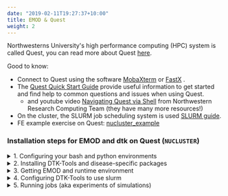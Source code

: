 ```yaml
---
date: "2019-02-11T19:27:37+10:00"
title: EMOD & Quest
weight: 2
---
```


<!--more-->

Northwesterns University's high performance computing (HPC) system is called Quest, you can read more about Quest [here](https://www.it.northwestern.edu/research/user-services/quest/overview.html).

Good to know:
- Connect to Quest using the software [MobaXterm](https://mobaxterm.mobatek.net/) or [FastX](https://www.starnet.com/fastx/) .
- The  [Quest Quick Start Guide](https://kb.northwestern.edu/page.php?id=70706) provide useful information to get started and find help to common questions and issues when using Quest.
  - and youtube video [Navigating Quest via Shell](https://www.youtube.com/watch?v=cLn_1BzRxCM)  from Northwestern Research Computing Team (they have many more resources!)
- On the cluster, the SLURM job scheduling system is used [SLURM guide](https://slurm.schedmd.com/faq.html).
- FE example exercise on Quest: [nucluster_example](https://github.com/numalariamodeling/faculty-enrich-2022-examples/tree/main/nucluster_example)

### Installation steps for EMOD and dtk on Quest (`NUCLUSTER`)

<details><summary>1. Configuring your bash and python environments</summary>
<p>
  
  You will need access to `python 3.6` (and virtualenv), `git`, and `singularity`.
These are available in via the module command.

For convenience, it is recommended to modify your `.bashrc` file to always load your modules when you open a new bash shell (e.g. connect via PuTTY). Please set your .bashrc file to contain at a minimum the following with your favorite file editor:
Edit file: `~/.bashrc`
Paste in (the final file should contain exactly this):

` .bashrc`

Source global definitions

    if [ -f /etc/bashrc]; then
            . /etc/bashrc
    fi

Uncomment the following line if you don't like systemctl's auto-paging feature:
`export SYSTEMD_PAGER=`

User specific aliases and functions

    module load singularity/latest
    module load git/2.8.2
    module load python/anaconda3.6
    
    export LD_LIBRARY_PATH=$LD_LIBRARY_PATH:$HOME/lib
    
    source ~/environments/dtk-tools-p36/bin/activate


Now run:

    source ~/.bashrc
    rsync /software/anaconda3.6/pkgs/python-3.6.6-h5001a0f_3/lib/libpython3.6m.so.1.0 ~/lib/

You now have `python 3.6` and `git` ready for use. 
You may notice an error about `~/environments/dtk-tools-p36/bin/activate` not existing. 
This is fine and expected; we will be setting it up next.

You will need to create a virtual python environment for the purpose of holding all the python packages DTK-Tools depends on.
To do this, we will need to install the python virtualenv package, use it, and activate our new environment (which will be nearly blank to start).

Run (one at a time):

    pip install --user virtualenv
    ~/.local/bin/virtualenv ~/environments/dtk-tools-p36
    source ~/environments/dtk-tools-p36/bin/activate
    
All of your python work (e.g. installing packages, sourcing packages) will use the environment `dtk-tools-p36`  because of the final source command above. Because your `~/.bashrc` file is activating your virtual environment, it will be active every time you log in from now on (if wanted, otherwise disable)
  
</p>
</details>

<details><summary>2. Installing DTK-Tools and disease-specific packages</summary>
<p>
DTK-Tools and disease specific packages can be installed via git. Run the following red commands, one after another in your terminal to install DTK-Tools:
    
    cd ~
    git clone https://github.com/InstituteforDiseaseModeling/dtk-tools.git dtk-tools-p36
    cd dtk-tools-p36
    python setup_manual.py

You can quickly verify that installation went ok by running (and checking for obvious errors printed to screen):
`dtk -h`

Now install the malaria-specific packages, one command at a time:

    cd ~
    git clone https://github.com/InstituteforDiseaseModeling/dtk-tools-malaria.git
    cd dtk-tools-malaria
    python setup.py develop
    cd ~
    git clone https://github.com/InstituteforDiseaseModeling/malaria-toolbox.git
    cd malaria-toolbox
    python setup.py develop
  
</p>
</details>  

<details><summary>3. Getting EMOD and runtime environment</summary>
<p>
- EMOD executable (`Eradication`) file for unix is shared via Box [here](https://northwestern.box.com/s/tgzx4celqvpz2x5p2casfp3h6dwx4wn6).



Edit `exe_path` in `simtools.ini` (see step 4 for more details on the `simtools.ini`)
Path to the model executable

    exe_path = /projects/p30781/bin/Eradication

Or if preferring a copy in home dir
Run in terminal

    cd ~ 
    mkdir bin
    cp  /projects/p30781/bin/Eradication   /home/<username>/bin/Eradication

Edit `exe_path` in `simtools.ini` (see step 4 for more details on the `simtools.ini`)
Path to the model executable

    exe_path = /projects/<username>/bin/Eradication

  
</p>
</details>  

<details><summary>4. Configuring DTK-Tools to use slurm</summary>
<p>
  
DTK-Tools makes use of a separate `simtools.ini` block type called `NUCLUSTER` in order to work with slurm in linux. The typical configurations in a CLUSTER-type block are a mix of traditional DTK-Tools configurations identifying important files and slurm-specific options. These slurm options are passed into the run script that will be submitted with the sbatch command. A simtools.ini file should go in the directory you plan to use as your working directory (where you will run commands from). It is highly suggested to use full paths in simtools.ini to avoid some pathing bugs in DTK-Tools (sigh). Here is an example for user jlg1657 on Quest. 

    [NUCLUSTER]
    type = CLUSTER
    # Path where the experiment/simulation outputs will be stored
    sim_root = /home/jlg1657/experiments
    
    # Path for the model to find the input files
    input_root = /home/jlg1657/dtk-tools-malaria/examples/simple_1node_drug_interventions/inputs
    
    # Path where a 'reporter_plugins' folder containing the needed DLLs
    base_collection_id =
    
    # Path to the model executable
    exe_path = /home/jlg1657/bin/Eradication
    
    # singularity command to load the execution environment and run the executable
    singularity_command = singularity exec -B {working_directory}:/data -B {exe_root}:/exec --pwd /data/$current_folder ~/images/centos_dtk-build.sif /exec/{exe_name}
    
    # Directory containing dtk_post_process.py, if needed
    python_path =
    
    # Resources request
    nodes = 1
    cpu_per_task = 1
    memory_per_cpu = 8192 # MB of memory
    
    # Which email to send the notifications to
    notification_email = jgerardin@northwestern.edu
    
    # Partition to use
    #partition = short
    partition = b1139


Limit time on this job hrs:min:sec

    time_limit = 04:00:00

Must be set at NU. Jobs will run with the specified account in slurm

    account = p30781

  
</p>
</details>  

<details><summary>5. Running jobs (aka experiments of simulations)</summary>
<p>
  
  
From this point, you should already have a working EMOD runtime image and binary, DTK-Tools installed and working, and an appropriate simtools.ini file (and block) for your slurm cluster. This section assumes as much and follows an example using the included simple_1node_drug_interventions in the dtk-tools-malaria python package.
Run:

    cd ~/dtk-tools-malaria/examples/simple_1node_drug_interventions/

- Edit file: `simtools.ini`
- Add the above red NUCLUSTER simtools.ini block to the end of the file. Make sure to change all usernames and emails to match yours.
- Edit file: create_serialized_file.py
- Change the SetupParser.default_block to `NUCLUSTER` 

    python create_serialized_file.py

DTK-Tools will automatically submit and wait for your jobs to complete and your script will resume after their successful completion. You will receive a completion email from slurm reporting the status of your jobs (successful, failed, some of both). If any fail, you will want to check the slurm*.err files in your experiment directory and try again. Nothing needs to be done on success; DTK-Tools via the slurm sacct command will automatically detect the successes and continue (there can be a delay in detection).

This particular script contains no follow-on analysis or processes, so it is done when the cluster jobs are finished.

As for interpreting the slurm emails, the following part of the email title indicates success (cryptic as it is). Anything else denotes at least one failed job.
`Ended, COMPLETED, ExitCode [0-0]`

Next is to run `run_with_interventions.py`:
- Edit file: run_with_interventions.py
- Change the environment variable to ‘NUCLUSTER’
- Change the burnin_id variable to be the experiment id previously generated by python create_serialized_file.py. This will be everything after the triple underscore (___) in the directory name of the experiment. E.g. 2019_12_09_16_14_47_378749 in the prior screenshot.

    python run_with_interventions.py

Again, nothing else needs to be done other than wait for completion.
If you wish to look at the result files, you can find them in the experiment results directory, which was specified in our `simtools.ini` file. 

Simulation output files are located in `<experiment_dir>/<simulation_dir>/output/` . The files used as inputs for running the simulations are in `Assets/`, and all simulation output files for stdout and stderr are redirected to files in the experiment directory. 
You can use these files to help debug any failures.

</p>
</details>  
  


  
  

